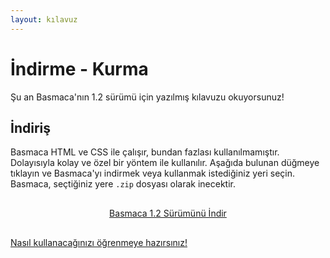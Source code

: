 ```yaml
---
layout: kılavuz
---
```


# İndirme - Kurma

<div class="bilgilik (1/1)">
    Şu an Basmaca'nın 1.2 sürümü için yazılmış kılavuzu okuyorsunuz!
</div>

## İndiriş

Basmaca HTML ve CSS ile çalışır, bundan fazlası kullanılmamıştır. Dolayısıyla kolay ve özel bir yöntem ile kullanılır. Aşağıda bulunan düğmeye tıklayın ve Basmaca'yı indirmek veya kullanmak istediğiniz yeri seçin. Basmaca, seçtiğiniz yere `.zip` dosyası olarak inecektir.

<p style="width: 100%; text-align: center; margin: 30px 0px">
    <a class="düğme" href="https://github.com/data-deveb/basmaca/archive/refs/tags/1.2s.zip">Basmaca 1.2 Sürümünü
        İndir</a>
</p>

<a href="/basmaca/kılavuz/1.2/kullanma_kılavuzu">Nasıl kullanacağınızı öğrenmeye hazırsınız!</a>

